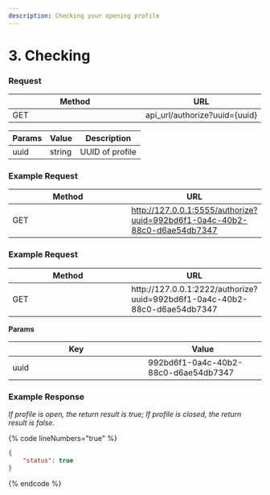 ```yaml
---
description: Checking your opening profile
---
```


# 3. Checking

### **Request**

<table><thead><tr><th width="249">Method</th><th>URL</th></tr></thead><tbody><tr><td>GET</td><td>api_url/authorize?uuid={uuid}</td></tr></tbody></table>

| Params | Value  | Description     |
| ------ | ------ | --------------- |
| uuid   | string | UUID of profile |

### **Example Request**

<table><thead><tr><th width="251">Method</th><th>URL</th></tr></thead><tbody><tr><td>GET</td><td><a href="http://127.0.0.1:5555/authorize?uuid=992bd6f1-0a4c-40b2-88c0-d6ae54db7347">http://127.0.0.1:5555/authorize?uuid=992bd6f1-0a4c-40b2-88c0-d6ae54db7347</a></td></tr></tbody></table>

### **Example Request**

<table><thead><tr><th width="251">Method</th><th>URL</th></tr></thead><tbody><tr><td>GET</td><td>http://127.0.0.1:2222/authorize?uuid=992bd6f1-0a4c-40b2-88c0-d6ae54db7347</td></tr></tbody></table>

&#x20;  **Params**



<table><thead><tr><th width="254">Key</th><th>Value</th></tr></thead><tbody><tr><td>uuid</td><td>992bd6f1-0a4c-40b2-88c0-d6ae54db7347</td></tr></tbody></table>

### **Example Response**

_If profile is open, the return result is true; If profile is closed, the return result is false._

{% code lineNumbers="true" %}
```json
{
    "status": true
}
```
{% endcode %}
